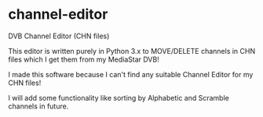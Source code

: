 # channel-editor
DVB Channel Editor (CHN files)

This editor is written purely in Python 3.x to MOVE/DELETE channels in CHN files which I get them from my MediaStar DVB!

I made this software because I can't find any suitable Channel Editor for my CHN files!

I will add some functionality like sorting by Alphabetic and Scramble channels in future.
